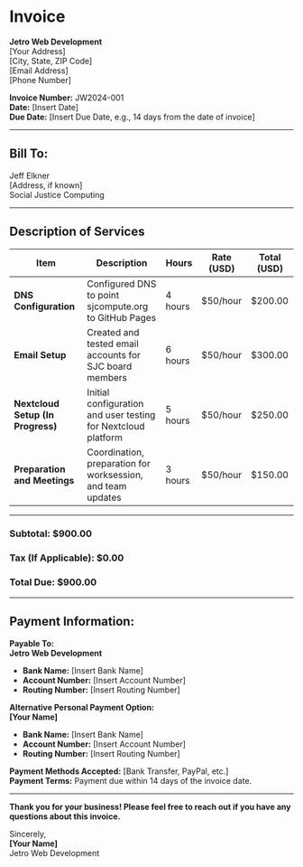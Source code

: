 # Invoice  

**Jetro Web Development**  
[Your Address]  
[City, State, ZIP Code]  
[Email Address]  
[Phone Number]  

**Invoice Number:** JW2024-001  
**Date:** [Insert Date]  
**Due Date:** [Insert Due Date, e.g., 14 days from the date of invoice]  

---

## **Bill To:**  
Jeff Elkner  
[Address, if known]  
Social Justice Computing  

---

## **Description of Services**  

| **Item**                         | **Description**                                                   | **Hours** | **Rate (USD)** | **Total (USD)** |
|----------------------------------|-------------------------------------------------------------------|-----------|----------------|-----------------|
| **DNS Configuration**            | Configured DNS to point sjcompute.org to GitHub Pages            | 4 hours   | $50/hour       | $200.00         |
| **Email Setup**                  | Created and tested email accounts for SJC board members          | 6 hours   | $50/hour       | $300.00         |
| **Nextcloud Setup (In Progress)**| Initial configuration and user testing for Nextcloud platform    | 5 hours   | $50/hour       | $250.00         |
| **Preparation and Meetings**     | Coordination, preparation for worksession, and team updates      | 3 hours   | $50/hour       | $150.00         |

---

### **Subtotal:** $900.00  
### **Tax (If Applicable):** $0.00  
### **Total Due:** $900.00  

---

## **Payment Information:**  

**Payable To:**  
**Jetro Web Development**  
- **Bank Name:** [Insert Bank Name]  
- **Account Number:** [Insert Account Number]  
- **Routing Number:** [Insert Routing Number]  

**Alternative Personal Payment Option:**  
**[Your Name]**  
- **Bank Name:** [Insert Bank Name]  
- **Account Number:** [Insert Account Number]  
- **Routing Number:** [Insert Routing Number]  

**Payment Methods Accepted:** [Bank Transfer, PayPal, etc.]  
**Payment Terms:** Payment due within 14 days of the invoice date.  

---

**Thank you for your business! Please feel free to reach out if you have any questions about this invoice.**  

Sincerely,  
**[Your Name]**  
Jetro Web Development  
